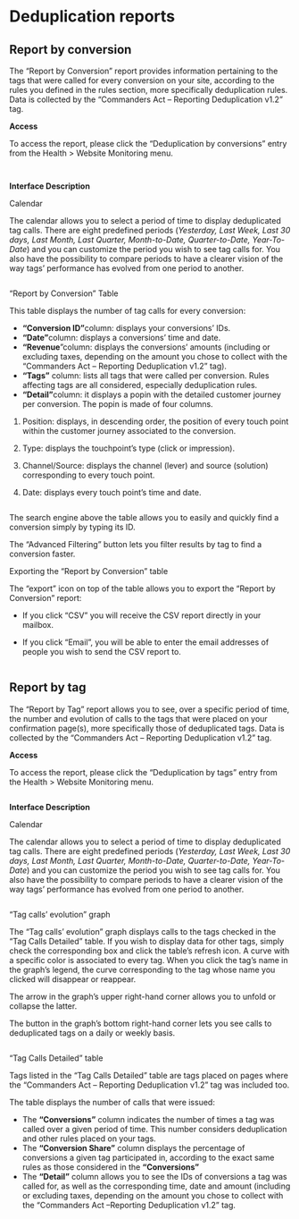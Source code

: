 # Deduplication reports

## Report by conversion

The “Report by Conversion” report provides information pertaining to the tags that were called for every conversion on your site, according to the rules you defined in the rules section, more specifically deduplication rules. Data is collected by the “Commanders Act – Reporting Deduplication v1.2” tag.

**Access**

To access the report, please click the “Deduplication by conversions” entry from the Health > Website Monitoring menu.

<figure><img src="../../../../../../../.gitbook/assets/image (312).png" alt=""><figcaption></figcaption></figure>



<figure><img src="../../../../../../../.gitbook/assets/image (308).png" alt=""><figcaption></figcaption></figure>



**Interface Description**

Calendar

The calendar allows you to select a period of time to display deduplicated tag calls. There are eight predefined periods (_Yesterday, Last Week, Last 30 days, Last Month, Last Quarter, Month-to-Date, Quarter-to-Date, Year-To-Date_) and you can customize the period you wish to see tag calls for. You also have the possibility to compare periods to have a clearer vision of the way tags’ performance has evolved from one period to another.

<figure><img src="../../../../../../../.gitbook/assets/image (309).png" alt=""><figcaption></figcaption></figure>

“Report by Conversion” Table

This table displays the number of tag calls for every conversion:

* **“Conversion ID”**&#x63;olumn: displays your conversions’ IDs.
* **“Date”**&#x63;olumn: displays a conversions’ time and date.
* **“Revenue**”column: displays the conversions’ amounts (including or excluding taxes, depending on the amount you chose to collect with the “Commanders Act – Reporting Deduplication v1.2” tag).
* **“Tags”** column: lists all tags that were called per conversion. Rules affecting tags are all considered, especially deduplication rules.
* **“Detail”**&#x63;olumn: it displays a popin with the detailed customer journey per conversion. The popin is made of four columns.

1. Position: displays, in descending order, the position of every touch point within the customer journey associated to the conversion.
2. Type: displays the touchpoint’s type (click or impression).
3. Channel/Source: displays the channel (lever) and source (solution) corresponding to every touch point.
4.  Date: displays every touch point’s time and date.

    <figure><img src="../../../../../../../.gitbook/assets/image (310).png" alt=""><figcaption></figcaption></figure>

The search engine above the table allows you to easily and quickly find a conversion simply by typing its ID.

The “Advanced Filtering” button lets you filter results by tag to find a conversion faster.

Exporting the “Report by Conversion” table

The “export” icon on top of the table allows you to export the “Report by Conversion” report:

* If you click “CSV” you will receive the CSV report directly in your mailbox.
*   If you click “Email”, you will be able to enter the email addresses of people you wish to send the CSV report to.

    <figure><img src="../../../../../../../.gitbook/assets/image (311).png" alt=""><figcaption></figcaption></figure>

## Report by tag

The “Report by Tag” report allows you to see, over a specific period of time, the number and evolution of calls to the tags that were placed on your confirmation page(s), more specifically those of deduplicated tags. Data is collected by the “Commanders Act – Reporting Deduplication v1.2” tag.

**Access**

To access the report, please click the  “Deduplication by tags” entry from the Health > Website Monitoring menu.

<figure><img src="../../../../../../../.gitbook/assets/image (307).png" alt=""><figcaption></figcaption></figure>



**Interface Description**

Calendar

The calendar allows you to select a period of time to display deduplicated tag calls. There are eight predefined periods (_Yesterday, Last Week, Last 30 days, Last Month, Last Quarter, Month-to-Date, Quarter-to-Date, Year-To-Date_) and you can customize the period you wish to see tag calls for. You also have the possibility to compare periods to have a clearer vision of the way tags’ performance has evolved from one period to another.

<figure><img src="../../../../../../../.gitbook/assets/image (314).png" alt=""><figcaption></figcaption></figure>

“Tag calls’ evolution” graph

The “Tag calls’ evolution” graph displays calls to the tags checked in the “Tag Calls Detailed” table. If you wish to display data for other tags, simply check the corresponding box and click the table’s refresh icon. A curve with a specific color is associated to every tag. When you click the tag’s name in the graph’s legend, the curve corresponding to the tag whose name you clicked will disappear or reappear.

The arrow in the graph’s upper right-hand corner allows you to unfold or collapse the latter.

The button in the graph’s bottom right-hand corner lets you see calls to deduplicated tags on a daily or weekly basis.

<figure><img src="../../../../../../../.gitbook/assets/image (313).png" alt=""><figcaption></figcaption></figure>

“Tag Calls Detailed” table

Tags listed in the “Tag Calls Detailed” table are tags placed on pages where the “Commanders Act – Reporting Deduplication v1.2” tag was included too.

The table displays the number of calls that were issued:

* The **“Conversions”** column indicates the number of times a tag was called over a given period of time. This number considers deduplication and other rules placed on your tags.
* The **“Conversion Share”** column displays the percentage of conversions a given tag participated in, according to the exact same rules as those considered in the **“Conversions”**
* The **“Detail”** column allows you to see the IDs of conversions a tag was called for, as well as the corresponding time, date and amount (including or excluding taxes, depending on the amount you chose to collect with the “Commanders Act –Reporting Deduplication v1.2” tag.

<figure><img src="../../../../../../../.gitbook/assets/image (315).png" alt=""><figcaption></figcaption></figure>
